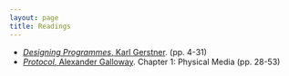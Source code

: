 ```yaml
---
layout: page
title: Readings
---
```


 * [_Designing Programmes_, Karl Gerstner](https://dl.dropboxusercontent.com/u/2100102/parsons-cc/spring-2015/Gerstner_Designing-Programmes.pdf). (pp. 4-31)
 * [_Protocol_, Alexander Galloway](https://dl.dropboxusercontent.com/u/2100102/parsons-cc/spring-2015/Gerstner_Designing-Programmes.pdf). Chapter 1: Physical Media (pp. 28-53)
